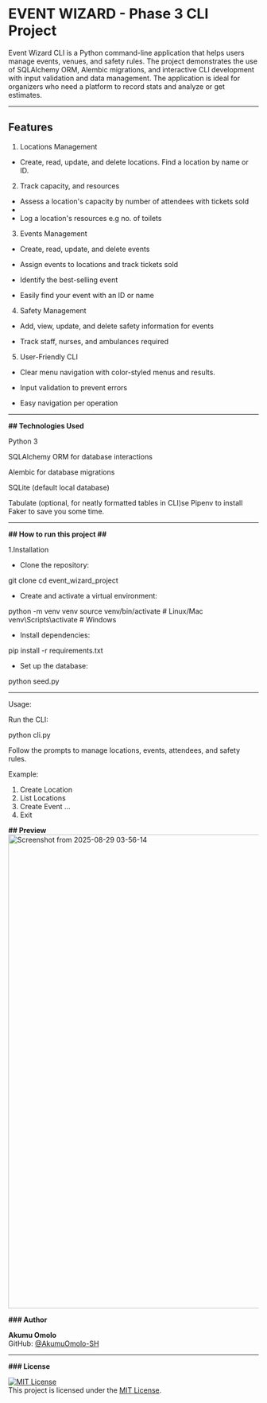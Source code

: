# EVENT WIZARD - Phase 3 CLI Project

Event Wizard CLI is a Python command-line application that helps users manage events, venues, and safety rules. The project demonstrates the use of SQLAlchemy ORM, Alembic migrations, and interactive CLI development with input validation and data management.
The application is ideal for organizers who need a platform to record stats and analyze or get estimates.

---

## Features

1. Locations Management

- Create, read, update, and delete locations. Find a location by name or ID.

2. Track capacity, and resources

- Assess a location's capacity by number of attendees with tickets sold
- 
- Log a location's resources e.g no. of toilets

3. Events Management

- Create, read, update, and delete events

- Assign events to locations and track tickets sold

- Identify the best-selling event
  
- Easily find your event with an ID or name

4. Safety Management

- Add, view, update, and delete safety information for events

- Track staff, nurses, and ambulances required

5. User-Friendly CLI

- Clear menu navigation with color-styled menus and results.

- Input validation to prevent errors

- Easy navigation per operation

---


**## Technologies Used**

Python 3

SQLAlchemy ORM
 for database interactions

Alembic
 for database migrations

SQLite (default local database)

Tabulate
(optional, for neatly formatted tables in CLI)se
Pipenv to install Faker to save you some time.

---

**## How to run this project ##**

1.Installation

- Clone the repository:

git clone <your-repo-url>
cd event_wizard_project

- Create and activate a virtual environment:

python -m venv venv
source venv/bin/activate  # Linux/Mac
venv\Scripts\activate     # Windows

- Install dependencies:

pip install -r requirements.txt

- Set up the database:

python seed.py

---
Usage:

Run the CLI:

python cli.py

Follow the prompts to manage locations, events, attendees, and safety rules.

Example:

1. Create Location
2. List Locations
3. Create Event
...
0. Exit

**## Preview**
<img width="1857" height="954" alt="Screenshot from 2025-08-29 03-56-14" src="https://github.com/user-attachments/assets/5964688c-6222-4800-bab4-1b31bfbabd71" />


**###  Author**

**Akumu Omolo**  
GitHub: [@AkumuOmolo-SH](https://github.com/AkumuOmolo-SH)

---

**### License**

[![MIT License](https://img.shields.io/badge/License-MIT-yellow.svg)](https://opensource.org/licenses/MIT)  
This project is licensed under the [MIT License](LICENSE).

